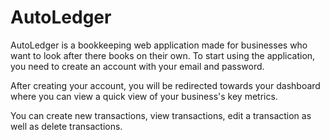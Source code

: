 # AutoLedger


AutoLedger is a bookkeeping web application made for businesses who want to look after there books on their own. 
To start using the application, you need to create an account with your email and password.

After creating your account, you will be redirected towards your dashboard where you can view a quick view of your business's key metrics.

You can create new transactions, view transactions, edit a transaction as well as delete transactions.